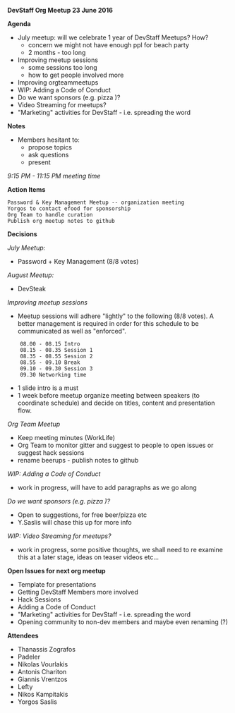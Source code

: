**DevStaff Org Meetup 23 June 2016**
	
**Agenda**
	
 - July meetup: will we celebrate 1 year of DevStaff Meetups? How?
	 - concern we might not have enough ppl for beach party 
	 - 2 months - too
	   long
 - Improving meetup sessions
	 - some sessions too long
	 - how to get people involved more
 - Improving orgteammeetups
 - WIP: Adding a Code of Conduct
 - Do we want sponsors (e.g. pizza )?
 - Video Streaming for meetups?
 - "Marketing" activities for DevStaff - i.e. spreading the word

**Notes**

 - Members hesitant to:
	 - propose topics
	 - ask questions
	 - present

*9:15 PM - 11:15 PM meeting time*

**Action Items**

    Password & Key Management Meetup -- organization meeting
    Yorgos to contact efood for sponsorship
    Org Team to handle curation
    Publish org meetup notes to github

**Decisions**
	
*July Meetup:*

 - Password + Key Management (8/8 votes)

*August Meetup:* 

 - DevSteak

	
*Improving meetup sessions*

 - Meetup sessions will adhere "lightly" to the following (8/8 votes). A
   better management is required in order for this schedule to be
   communicated as well as "enforced".
```
	08.00 - 08.15 Intro
	08.15 - 08.35 Session 1
	08.35 - 08.55 Session 2
	08.55 - 09.10 Break
	09.10 - 09.30 Session 3
	09.30 Networking time
```
 - 1 slide intro is a must
 - 1 week before meetup organize meeting between speakers (to coordinate
   schedule) and decide on titles, content and presentation flow.

	
*Org Team Meetup*

 - Keep meeting minutes (WorkLife)
 - Org Team to monitor gitter and suggest to people to open issues or
   suggest hack sessions
 - rename beerups - publish notes to github

	
*WIP: Adding a Code of Conduct*

 - work in progress, will have to add paragraphs as we go along

	
*Do we want sponsors (e.g. pizza )?*

 - Open to suggestions, for free beer/pizza etc
 - Y.Saslis will chase this up for more info

	
*WIP: Video Streaming for meetups?*

 - work in progress, some positive thoughts, we shall need to re examine
   this at a later stage, ideas on teaser videos etc...

**Open Issues for next org meetup**
	

 - Template for presentations
 - Getting DevStaff Members more involved
 - Hack Sessions
 - Adding a Code of Conduct
 - "Marketing" activities for DevStaff - i.e. spreading the word
 - Opening community to non-dev members and maybe even renaming (?)

**Attendees**

 - Thanassis Zografos
 - Padeler
 - Nikolas Vourlakis
 - Antonis Chariton
 - Giannis Vrentzos
 - Lefty
 - Nikos Kampitakis
 - Yorgos Saslis
